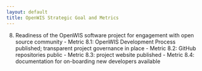 ```yaml
---
layout: default
title: OpenWIS Strategic Goal and Metrics
---
```


  8. Readiness of the OpenWIS software project for engagement with open source community
    - Metric 8.1: OpenWIS Development Process published; transparent project governance in place
    - Metric 8.2: GitHub repositories public
    - Metric 8.3: project website published
    - Metric 8.4: documentation for on-boarding new developers available
